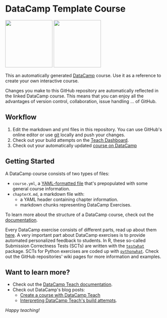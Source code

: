 # DataCamp Template Course
<a href=http://localhost:3000/teach/repositories/57063335/go target="_blank"><img src="https://s3.amazonaws.com/assets.datacamp.com/img/github/content-engineering-repos/course_button.png" width="150"></a>
<a href=http://localhost:3001/teach/repositories target="_blank"><img src="https://s3.amazonaws.com/assets.datacamp.com/img/github/content-engineering-repos/dashboard_button.png" width="150"></a>

This an automatically generated <a href=http://localhost:3000 target="_blank">DataCamp</a> course. Use it as a reference to create your own interactive course.

Changes you make to this GitHub repository are automatically reflected in the linked DataCamp course. This means that you can enjoy all the advantages of version control, collaboration, issue handling ... of GitHub. 

## Workflow

1. Edit the markdown and yml files in this repository. You can use GitHub's online editor or use <a href=https://git-scm.com/ target="_blank">git</a> locally and push your changes.
2. Check out your build attempts on the <a href=http://localhost:3001/teach/repositories target="_blank">Teach Dashboard</a>.
3. Check out your automatically updated <a href=http://localhost:3000/teach/repositories/57063335/go target="_blank">course on DataCamp</a>

## Getting Started

A DataCamp course consists of two types of files:

- `course.yml`, a <a href=http://docs.ansible.com/ansible/YAMLSyntax.html target="_blank">YAML-formatted file</a> that's prepopulated with some general course information.
- `chapterX.md`, a markdown file with:
   - a YAML header containing chapter information. 
   - markdown chunks representing DataCamp Exercises. 

To learn more about the structure of a DataCamp course, check out the <a href=http://localhost:3001/teach/documentation#tab_course_structure target="_blank">documentation</a>.

Every DataCamp exercise consists of different parts, read up about them <a href=http://localhost:3001/teach/documentation#tab_code_exercises target="_blank">here</a>. A very important part about DataCamp exercises is to provide automated personalized feedback to students. In R, these so-called Submission Correctness Tests (SCTs) are written with the <a href=https://github.com/datacamp/testwhat target="_blank">`testwhat`</a> package. SCTs for Python exercises are coded up with <a href=https://github.com/datacamp/pythonwhat target="_blank">`pythonwhat`</a>. Check out the GitHub repositories' wiki pages for more information and examples.

## Want to learn more?
- Check out the <a href=http://localhost:3001/teach/documentation target="_blank">DataCamp Teach documentation</a>.
- Check out DataCamp's blog posts:
  - <a href=https://www.datacamp.com/community/blog/create-your-own-r-tutorials-with-github-datacamp target="_blank">Create a course with DataCamp Teach</a> 
  - <a href=https://www.datacamp.com/community/blog/create-your-own-r-tutorials-with-github-datacamp target="_blank">Interpreting DataCamp Teach's build attempts</a>.

*Happy teaching!*